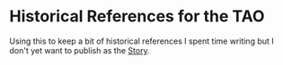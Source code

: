 # Historical References for the TAO

Using this to keep a bit of historical references I spent time writing but I don't yet want to
publish as the [Story](story).

